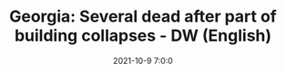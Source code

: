 ---
"title": "Georgia: Several dead after part of building collapses - DW (English)"
"date": "2021-10-9 7:0:0"
"feed_name": "GOOGLENEWSCONSTRUCTION"
"feed_website": "https://news.google.com/search?q=construction%2Bincident&hl=en-US&gl=US&ceid=US:en"
"feed_rss": "https://news.google.com/rss/search?q=construction%2Bincident&hl=en-US&gl=US&ceid=US:en"
"link": "https://www.dw.com/en/georgia-several-dead-after-part-of-building-collapses/a-59457331"
"source": "{'href': 'https://www.dw.com', 'title': 'DW (English)'}"
"file": "_posts/2021-1-1-f0849463cb6ff7fc3b54976c3b4d42c95140452b.md"
"accident": "1"
"drilling": "0"
"dead": "0"
"injured": "0"
"arrested": "0"
"place": "unknown place"
"where": "unknown site"
"causes": "unknown"
"place_uri": "unknown place"
---